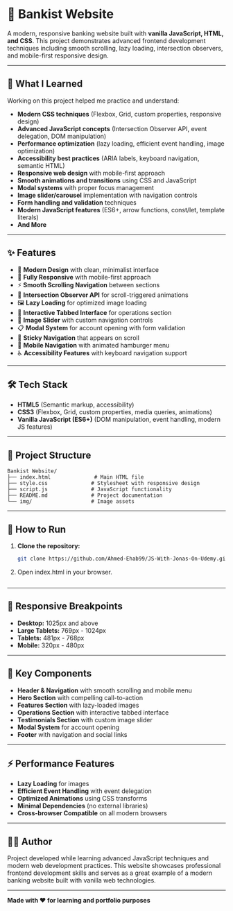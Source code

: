 # 🏦 Bankist Website

A modern, responsive banking website built with **vanilla JavaScript, HTML, and CSS**. This project demonstrates advanced frontend development techniques including smooth scrolling, lazy loading, intersection observers, and mobile-first responsive design.

---

## 🚀 What I Learned

Working on this project helped me practice and understand:

- **Modern CSS techniques** (Flexbox, Grid, custom properties, responsive design)
- **Advanced JavaScript concepts** (Intersection Observer API, event delegation, DOM manipulation)
- **Performance optimization** (lazy loading, efficient event handling, image optimization)
- **Accessibility best practices** (ARIA labels, keyboard navigation, semantic HTML)
- **Responsive web design** with mobile-first approach
- **Smooth animations and transitions** using CSS and JavaScript
- **Modal systems** with proper focus management
- **Image slider/carousel** implementation with navigation controls
- **Form handling and validation** techniques
- **Modern JavaScript features** (ES6+, arrow functions, const/let, template literals)
- **And More**

---

## ✨ Features

- 🎨 **Modern Design** with clean, minimalist interface
- 📱 **Fully Responsive** with mobile-first approach
- ⚡ **Smooth Scrolling Navigation** between sections
- 👀 **Intersection Observer API** for scroll-triggered animations
- 🖼️ **Lazy Loading** for optimized image loading
- 🔄 **Interactive Tabbed Interface** for operations section
- 🎠 **Image Slider** with custom navigation controls
- 📋 **Modal System** for account opening with form validation
- 🔧 **Sticky Navigation** that appears on scroll
- 🍔 **Mobile Navigation** with animated hamburger menu
- ♿ **Accessibility Features** with keyboard navigation support

---

## 🛠️ Tech Stack

- **HTML5** (Semantic markup, accessibility)
- **CSS3** (Flexbox, Grid, custom properties, media queries, animations)
- **Vanilla JavaScript (ES6+)** (DOM manipulation, event handling, modern JS features)

---

## 📂 Project Structure

```
Bankist Website/
├── index.html              # Main HTML file
├── style.css              # Stylesheet with responsive design
├── script.js              # JavaScript functionality
├── README.md              # Project documentation
└── img/                   # Image assets
```

---

## 🎯 How to Run

1. **Clone the repository:**
   ```bash
   git clone https://github.com/Ahmed-Ehab99/JS-With-Jonas-On-Udemy.git
   ```

2. Open index.html in your browser.
   ```

---

## 📱 Responsive Breakpoints

- **Desktop:** 1025px and above
- **Large Tablets:** 769px - 1024px
- **Tablets:** 481px - 768px
- **Mobile:** 320px - 480px

---

## 🎨 Key Components

- **Header & Navigation** with smooth scrolling and mobile menu
- **Hero Section** with compelling call-to-action
- **Features Section** with lazy-loaded images
- **Operations Section** with interactive tabbed interface
- **Testimonials Section** with custom image slider
- **Modal System** for account opening
- **Footer** with navigation and social links

---

## ⚡ Performance Features

- **Lazy Loading** for images
- **Efficient Event Handling** with event delegation
- **Optimized Animations** using CSS transforms
- **Minimal Dependencies** (no external libraries)
- **Cross-browser Compatible** on all modern browsers

---

## 👨‍🎓 Author

Project developed while learning advanced JavaScript techniques and modern web development practices. This website showcases professional frontend development skills and serves as a great example of a modern banking website built with vanilla web technologies.

---

**Made with ❤️ for learning and portfolio purposes**